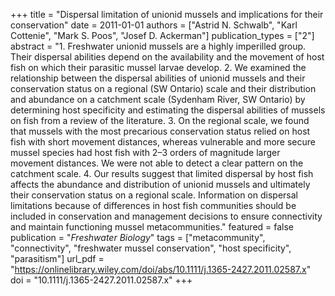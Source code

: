 +++
title = "Dispersal limitation of unionid mussels and implications for their conservation"
date = 2011-01-01
authors = ["Astrid N. Schwalb", "Karl Cottenie", "Mark S. Poos", "Josef D. Ackerman"]
publication_types = ["2"]
abstract = "1. Freshwater unionid mussels are a highly imperilled group. Their dispersal abilities depend on the availability and the movement of host fish on which their parasitic mussel larvae develop. 2. We examined the relationship between the dispersal abilities of unionid mussels and their conservation status on a regional (SW Ontario) scale and their distribution and abundance on a catchment scale (Sydenham River, SW Ontario) by determining host specificity and estimating the dispersal abilities of mussels on fish from a review of the literature. 3. On the regional scale, we found that mussels with the most precarious conservation status relied on host fish with short movement distances, whereas vulnerable and more secure mussel species had host fish with 2–3 orders of magnitude larger movement distances. We were not able to detect a clear pattern on the catchment scale. 4. Our results suggest that limited dispersal by host fish affects the abundance and distribution of unionid mussels and ultimately their conservation status on a regional scale. Information on dispersal limitations because of differences in host fish communities should be included in conservation and management decisions to ensure connectivity and maintain functioning mussel metacommunities."
featured = false
publication = "*Freshwater Biology*"
tags = ["metacommunity", "connectivity", "freshwater mussel conservation", "host specificity", "parasitism"]
url_pdf = "https://onlinelibrary.wiley.com/doi/abs/10.1111/j.1365-2427.2011.02587.x"
doi = "10.1111/j.1365-2427.2011.02587.x"
+++

